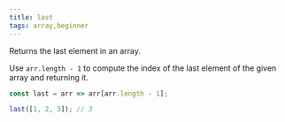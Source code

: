 ```yaml
---
title: last
tags: array,beginner
---
```


Returns the last element in an array.

Use `arr.length - 1` to compute the index of the last element of the given array and returning it.

```js
const last = arr => arr[arr.length - 1];
```

```js
last([1, 2, 3]); // 3
```
